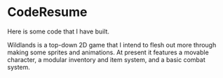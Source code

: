 # CodeResume
Here is some code that I have built.


Wildlands is a top-down 2D game that I intend to flesh out more through making some sprites and animations. At present it features a movable character, a modular inventory and item system, and a basic combat system.
